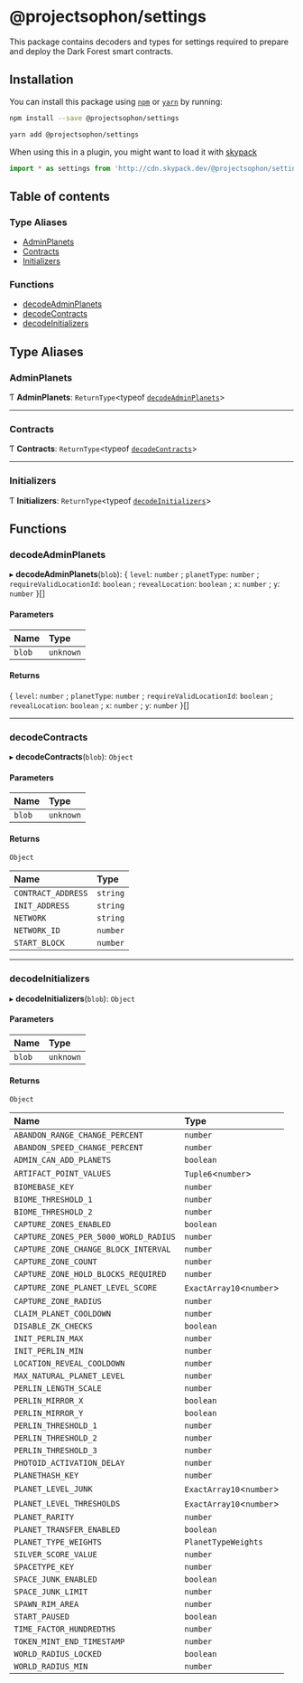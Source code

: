 # @projectsophon/settings

This package contains decoders and types for settings required
to prepare and deploy the Dark Forest smart contracts.

## Installation

You can install this package using [`npm`](https://www.npmjs.com) or
[`yarn`](https://classic.yarnpkg.com/lang/en/) by running:

```bash
npm install --save @projectsophon/settings
```
```bash
yarn add @projectsophon/settings
```

When using this in a plugin, you might want to load it with [skypack](https://www.skypack.dev)

```js
import * as settings from 'http://cdn.skypack.dev/@projectsophon/settings'
```

## Table of contents

### Type Aliases

- [AdminPlanets](README.md#adminplanets)
- [Contracts](README.md#contracts)
- [Initializers](README.md#initializers)

### Functions

- [decodeAdminPlanets](README.md#decodeadminplanets)
- [decodeContracts](README.md#decodecontracts)
- [decodeInitializers](README.md#decodeinitializers)

## Type Aliases

### AdminPlanets

Ƭ **AdminPlanets**: `ReturnType`<typeof [`decodeAdminPlanets`](README.md#decodeadminplanets)\>

___

### Contracts

Ƭ **Contracts**: `ReturnType`<typeof [`decodeContracts`](README.md#decodecontracts)\>

___

### Initializers

Ƭ **Initializers**: `ReturnType`<typeof [`decodeInitializers`](README.md#decodeinitializers)\>

## Functions

### decodeAdminPlanets

▸ **decodeAdminPlanets**(`blob`): { `level`: `number` ; `planetType`: `number` ; `requireValidLocationId`: `boolean` ; `revealLocation`: `boolean` ; `x`: `number` ; `y`: `number`  }[]

#### Parameters

| Name | Type |
| :------ | :------ |
| `blob` | `unknown` |

#### Returns

{ `level`: `number` ; `planetType`: `number` ; `requireValidLocationId`: `boolean` ; `revealLocation`: `boolean` ; `x`: `number` ; `y`: `number`  }[]

___

### decodeContracts

▸ **decodeContracts**(`blob`): `Object`

#### Parameters

| Name | Type |
| :------ | :------ |
| `blob` | `unknown` |

#### Returns

`Object`

| Name | Type |
| :------ | :------ |
| `CONTRACT_ADDRESS` | `string` |
| `INIT_ADDRESS` | `string` |
| `NETWORK` | `string` |
| `NETWORK_ID` | `number` |
| `START_BLOCK` | `number` |

___

### decodeInitializers

▸ **decodeInitializers**(`blob`): `Object`

#### Parameters

| Name | Type |
| :------ | :------ |
| `blob` | `unknown` |

#### Returns

`Object`

| Name | Type |
| :------ | :------ |
| `ABANDON_RANGE_CHANGE_PERCENT` | `number` |
| `ABANDON_SPEED_CHANGE_PERCENT` | `number` |
| `ADMIN_CAN_ADD_PLANETS` | `boolean` |
| `ARTIFACT_POINT_VALUES` | `Tuple6`<`number`\> |
| `BIOMEBASE_KEY` | `number` |
| `BIOME_THRESHOLD_1` | `number` |
| `BIOME_THRESHOLD_2` | `number` |
| `CAPTURE_ZONES_ENABLED` | `boolean` |
| `CAPTURE_ZONES_PER_5000_WORLD_RADIUS` | `number` |
| `CAPTURE_ZONE_CHANGE_BLOCK_INTERVAL` | `number` |
| `CAPTURE_ZONE_COUNT` | `number` |
| `CAPTURE_ZONE_HOLD_BLOCKS_REQUIRED` | `number` |
| `CAPTURE_ZONE_PLANET_LEVEL_SCORE` | `ExactArray10`<`number`\> |
| `CAPTURE_ZONE_RADIUS` | `number` |
| `CLAIM_PLANET_COOLDOWN` | `number` |
| `DISABLE_ZK_CHECKS` | `boolean` |
| `INIT_PERLIN_MAX` | `number` |
| `INIT_PERLIN_MIN` | `number` |
| `LOCATION_REVEAL_COOLDOWN` | `number` |
| `MAX_NATURAL_PLANET_LEVEL` | `number` |
| `PERLIN_LENGTH_SCALE` | `number` |
| `PERLIN_MIRROR_X` | `boolean` |
| `PERLIN_MIRROR_Y` | `boolean` |
| `PERLIN_THRESHOLD_1` | `number` |
| `PERLIN_THRESHOLD_2` | `number` |
| `PERLIN_THRESHOLD_3` | `number` |
| `PHOTOID_ACTIVATION_DELAY` | `number` |
| `PLANETHASH_KEY` | `number` |
| `PLANET_LEVEL_JUNK` | `ExactArray10`<`number`\> |
| `PLANET_LEVEL_THRESHOLDS` | `ExactArray10`<`number`\> |
| `PLANET_RARITY` | `number` |
| `PLANET_TRANSFER_ENABLED` | `boolean` |
| `PLANET_TYPE_WEIGHTS` | `PlanetTypeWeights` |
| `SILVER_SCORE_VALUE` | `number` |
| `SPACETYPE_KEY` | `number` |
| `SPACE_JUNK_ENABLED` | `boolean` |
| `SPACE_JUNK_LIMIT` | `number` |
| `SPAWN_RIM_AREA` | `number` |
| `START_PAUSED` | `boolean` |
| `TIME_FACTOR_HUNDREDTHS` | `number` |
| `TOKEN_MINT_END_TIMESTAMP` | `number` |
| `WORLD_RADIUS_LOCKED` | `boolean` |
| `WORLD_RADIUS_MIN` | `number` |
